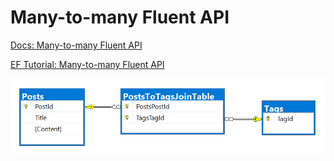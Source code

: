 # Many-to-many Fluent API
[Docs: Many-to-many Fluent API](https://docs.microsoft.com/en-us/ef/core/modeling/relationships#many-to-many)

[EF Tutorial: Many-to-many Fluent API](https://www.entityframeworktutorial.net/efcore/configure-many-to-many-relationship-in-ef-core.aspx)

![Blogging Diagram](BlogPostDiagram.png)